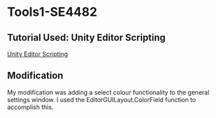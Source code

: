 # Tools1-SE4482
## Tutorial Used: Unity Editor Scripting
[Unity Editor Scripting](https://www.youtube.com/playlist?list=PL4CCSwmU04MiCnps1DRmwIEEH7gP9X3qq)

## Modification
My modification was adding a select colour functionality to the general settings window. I used the EditorGUILayout.ColorField function to accomplish this.
